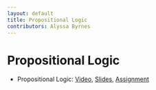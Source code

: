 ```yaml
---
layout: default
title: Propositional Logic
contributors: Alyssa Byrnes
---
```


# Propositional Logic

* Propositional Logic: [Video](https://youtu.be/Jf7lZ_LQ5FM), [Slides](/comp283/lessons/ls-proplogic.html), [Assignment](https://www.gradescope.com/)
